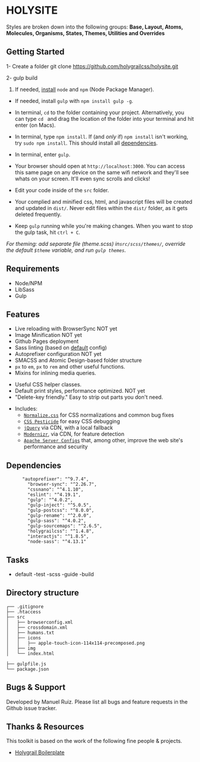 
# HOLYSITE

Styles are broken down into the following groups: **Base, Layout, Atoms, Molecules, Organisms, States, Themes, Utilities and Overrides**

## Getting Started



1- Create a folder git clone https://github.com/holygrailcss/holysite.git

2- gulp build

1. If needed, [install](http://blog.nodeknockout.com/post/65463770933/how-to-install-node-js-and-npm) `node` and `npm` (Node Package Manager).
- If needed, install `gulp` with `npm install gulp -g`.

- In terminal, `cd` to the folder containing your project. Alternatively, you can type `cd ` and drag the location of the folder into your terminal and hit enter (on Macs).
- In terminal, type `npm install`. If (and _only_ if) `npm install` isn't working, try `sudo npm install`. This should install all [dependencies](#dependencies).
- In terminal, enter `gulp`.
- Your browser should open at `http://localhost:3000`. You can access this same page on any device on the same wifi network and they'll see whats on your screen. It'll even sync scrolls and clicks!
- Edit your code inside of the `src` folder.
- Your complied and minified css, html, and javascript files will be created and updated in `dist/`. Never edit files within the `dist/` folder, as it gets deleted frequently.
- Keep `gulp` running while you're making changes. When you want to stop the gulp task, hit `ctrl + C`.

_For theming: add separate file (theme.scss) in`src/scss/themes/`, override the default `$theme` variable, and run `gulp themes`._

## Requirements
- Node/NPM
- LibSass
- Gulp



## Features
- Live reloading with BrowserSync  NOT yet
- Image Minification    NOT yet
- Github Pages deployment
- Sass linting (based on [default](https://github.com/sasstools/sass-lint/blob/master/lib/config/sass-lint.yml) config)
- Autoprefixer configuration    NOT yet
- SMACSS and Atomic Design-based folder structure
- `px` to `em`, `px` to `rem` and other useful functions.
- Mixins for inlining media queries.
* Useful CSS helper classes.
* Default print styles, performance optimized.   NOT yet
* "Delete-key friendly." Easy to strip out parts you don't need.
- Includes:
  - [`Normalize.css`](https://necolas.github.com/normalize.css/)
    for CSS normalizations and common bug fixes
  - [`CSS Pesticide`](https://pesticide.io) for easy CSS debugging
  - [`jQuery`](https://jquery.com/) via CDN, with a local fallback
  - [`Modernizr`](http://modernizr.com/), via CDN, for feature
    detection
  - [`Apache Server Configs`](https://github.com/h5bp/server-configs-apache)
    that, among other, improve the web site's performance and security

## Dependencies
```
      "autoprefixer": "^9.7.4",
        "browser-sync": "^2.26.7",
        "cssnano": "^4.1.10",
        "eslint": "^4.19.1",
        "gulp": "^4.0.2",
        "gulp-inject": "^5.0.5",
        "gulp-postcss": "^8.0.0",
        "gulp-rename": "^2.0.0",
        "gulp-sass": "^4.0.2",
        "gulp-sourcemaps": "^2.6.5",
        "holygrailcss": "^1.4.8",
        "interactjs": "^1.8.5",
        "node-sass": "^4.13.1"

```

## Tasks

- default
  -test
  -scss
  -guide
  -build



## Directory structure

```
┌── .gitignore
├── .htaccess
├── src
│   ├── browserconfig.xml
│   ├── crossdomain.xml
│   ├── humans.txt
│   ├── icons
│   │   ├── apple-touch-icon-114x114-precomposed.png
│   ├── img
│   └── index.html

├── gulpfile.js
└── package.json
```

## Bugs & Support
Developed by Manuel Ruiz. Please list all bugs and feature requests in the Github issue tracker.

## Thanks & Resources

This toolkit is based on the work of the following fine people & projects.

- [Holygrail Boilerplate](https://github.com/holygrailcss/holygrail-boilerplate)

